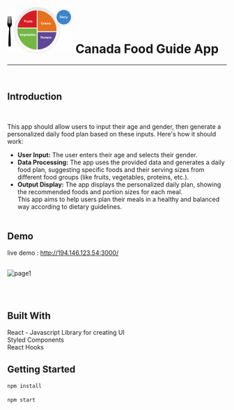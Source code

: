  # <img src="myplate-brand--labelled.png" alt="Alt text" width="150"/> Canada Food Guide App 
---  

<br>   

## Introduction
<br>

 This app should allow users to input their age and gender, then generate a personalized daily food plan based on these inputs. Here's how it should work: <br>
 
- **User Input:** The user enters their age and selects their gender. <br>
- **Data Processing:** The app uses the provided data and generates a daily food plan, suggesting specific foods and their serving sizes from different food groups (like fruits, vegetables, proteins, etc.).<br>
- **Output Display:** The app displays the personalized daily plan, showing the recommended foods and portion sizes for each meal. <br>
This app aims to help users plan their meals in a healthy and balanced way according to dietary guidelines.
<br><br>
## Demo  
live demo : http://194.146.123.54:3000/

##

![page1](https://github.com/user-attachments/assets/847452dd-073d-4f4e-8609-8fad5b8f3853)  

<br><br>

## Built With
React - Javascript Library for creating UI <br>
Styled Components <br>
React Hooks


Getting Started
---

    npm install  
    
    npm start

